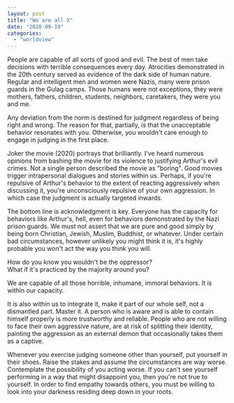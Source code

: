 ```yaml
---
layout: post
title: "We are all X"
date: "2020-09-19"
categories: 
  - "worldview"
---
```


People are capable of all sorts of good and evil. The best of men take decisions with terrible consequences every day. Atrocities demonstrated in the 20th century served as evidence of the dark side of human nature. Regular and intelligent men and women were Nazis, many were prison guards in the Gulag camps. Those humans were not exceptions, they were mothers, fathers, children, students, neighbors, caretakers, they were you and me.

Any deviation from the norm is destined for judgment regardless of being right and wrong. The reason for that, partially, is that the unacceptable behavior resonates with you. Otherwise, you wouldn't care enough to engage in judging in the first place.

Joker the movie (2020) portrays that brilliantly. I've heard numerous opinions from bashing the movie for its violence to justifying Arthur's evil crimes. Not a single person described the movie as "boring". Good movies trigger intrapersonal dialogues and stories within us. Perhaps, if you're repulsive of Arthur's behavior to the extent of reacting aggressively when discussing it, you're unconsciously repulsive of your own aggression. In which case the judgment is actually targeted inwards.

The bottom line is acknowledgment is key. Everyone has the capacity for behaviors like Arthur's, hell, even for behaviors demonstrated by the Nazi prison guards. We must not assert that we are pure and good simply by being born Christian, Jewish, Muslim, Buddhist, or whatever. Under certain bad circumstances, however unlikely you might think it is, it's highly probable you won't act the way you think you will.

  
How do you know you wouldn't be the oppressor?  
What if it's practiced by the majority around you?

We are capable of all those horrible, inhumane, immoral behaviors. It is within our capacity.

It is also within us to integrate it, make it part of our whole self, not a dismantled part. Master it. A person who is aware and is able to contain himself properly is more trustworthy and reliable. People who are not willing to face their own aggressive nature, are at risk of splitting their identity, painting the aggression as an external demon that occasionally takes them as a captive.

Whenever you exercise judging someone other than yourself, put yourself in their shoes. Raise the stakes and assume the circumstances are way worse. Contemplate the possibility of you acting worse. If you can't see yourself performing in a way that might disappoint you, then you're not true to yourself. In order to find empathy towards others, you must be willing to look into your darkness residing deep down in your roots.

